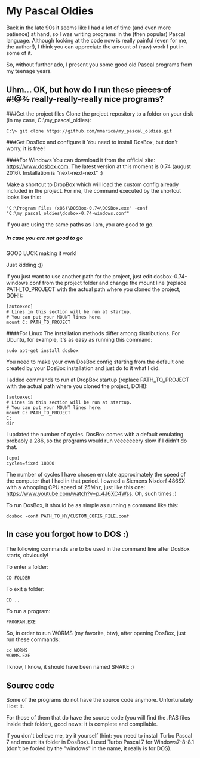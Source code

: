 # My Pascal Oldies
Back in the late 90s it seems like I had a lot of time (and even more patience) at hand, so I was writing programs in the (then popular) Pascal language.
Although looking at the code now is really painful (even for me, the author!), I think you can appreciate the amount of (raw) work I put in some of it.

So, without further ado, I present you some good old Pascal programs from my teenage years.

## Uhm... OK, but how do I run these ~~pieces of #!@%~~ really-really-really nice programs?

###Get the project files
Clone the project repository to a folder on your disk (in my case, C:\my_pascal_oldies):

```
C:\> git clone https://github.com/mmarica/my_pascal_oldies.git
```

###Get DosBox and configure it
You need to install DosBox, but don't worry, it is free!

####For Windows
You can download it from the official site: https://www.dosbox.com. The latest version at this moment is 0.74 (august 2016). Installation is "next-next-next" :)

Make a shortcut to DropBox which will load the custom config already included in the project. For me, the command executed by the shortcut looks like this:

```
"C:\Program Files (x86)\DOSBox-0.74\DOSBox.exe" -conf "C:\my_pascal_oldies\dosbox-0.74-windows.conf"
```

If you are using the same paths as I am, you are good to go.

##### In case you are not good to go

GOOD LUCK making it work!

Just kidding :))

If you just want to use another path for the project, just edit dosbox-0.74-windows.conf from the project folder and change the mount line (replace PATH_TO_PROJECT with the actual path where you cloned the project, DOH!):

```
[autoexec]
# Lines in this section will be run at startup.
# You can put your MOUNT lines here.
mount C: PATH_TO_PROJECT
```

####For Linux
The installation methods differ among distributions. For Ubuntu, for example, it's as easy as running this command:

```
sudo apt-get install dosbox
```

You need to make your own DosBox config starting from the default one created by your DosBox installation and just do to it what I did.

I added commands to run at DropBox startup (replace PATH_TO_PROJECT with the actual path where you cloned the project, DOH!):

```
[autoexec]
# Lines in this section will be run at startup.
# You can put your MOUNT lines here.
mount C: PATH_TO_PROJECT
C:
dir
```

I updated the number of cycles. DosBox comes with a default emulating probably a 286, so the programs would run veeeeeeery slow if I didn't do that. 

```
[cpu]
cycles=fixed 18000
```

The number of cycles I have chosen emulate approximately the speed of the computer that I had in that period.
I owned a Siemens Nixdorf 486SX with a whooping CPU speed of 25Mhz, just like this one: https://www.youtube.com/watch?v=p_4J6XC4Wss. Oh, such times :)

To run DosBox, it should be as simple as running a command like this:

```
dosbox -conf PATH_TO_MY/CUSTOM_COFIG_FILE.conf
```

## In case you forgot how to DOS :)

The following commands are to be used in the command line after DosBox starts, obviously!

To enter a folder:

```
CD FOLDER
```

To exit a folder:

```
CD ..
```

To run a program:

```
PROGRAM.EXE
```

So, in order to run WORMS (my favorite, btw), after opening DosBox, just run these commands:

```
cd WORMS
WORMS.EXE
```

I know, I know, it should have been named SNAKE :)
 
## Source code
Some of the programs do not have the source code anymore. Unfortunately I lost it.
 
For those of them that do have the source code (you will find the .PAS files inside their folder), good news: it is complete and compilable.

If you don't believe me, try it yourself (hint: you need to install Turbo Pascal 7 and mount its folder in DosBox). I used Turbo Pascal 7 for Windows7-8-8.1 (don't be fooled by the "windows" in the name, it really is for DOS).
